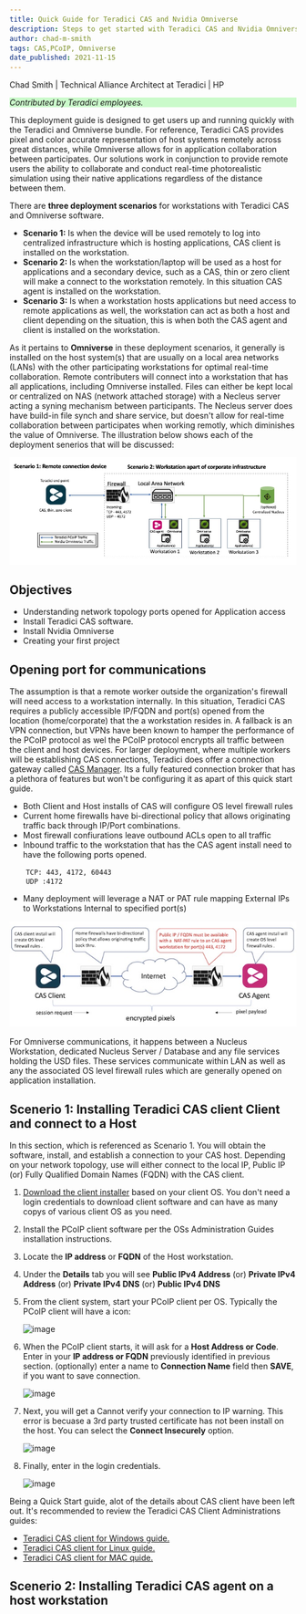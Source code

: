 ```yaml
---
title: Quick Guide for Teradici CAS and Nvidia Omniverse
description: Steps to get started with Teradici CAS and Nvidia Omniverse solution for remote collaboration
author: chad-m-smith
tags: CAS,PCoIP, Omniverse 
date_published: 2021-11-15
---
```


Chad Smith | Technical Alliance Architect at Teradici | HP

<p style="background-color:#CAFACA;"><i>Contributed by Teradici employees.</i></p>

This deployment guide is designed to get users up and running quickly with the Teradici and Omniverse bundle. For reference, Teradici CAS provides pixel and color accurate representation of host systems remotely across great distances, while Omniverse allows for in application collaboration between participates.  Our solutions work in conjunction to provide remote users the ability to collaborate and conduct real-time photorealistic simulation using their native applications regardless of the distance between them. 

There are **three deployment scenarios** for workstations with Teradici CAS and Omniverse software. 
+ **Scenario 1:** Is when the device will be used remotely to log into centralized infrastructure which is hosting applications, CAS client is installed on the workstation. 
+ **Scenario 2:** Is when the workstation/laptop will be used as a host for applications and a secondary device, such as a CAS, thin or zero client will make a connect to the workstation remotely. In this situation CAS agent is installed on the workstation. 
+ **Scenario 3:** Is when a workstation hosts applications but need access to remote applications as well, the workstation can act as both a host and client depending on the situation, this is when both the CAS agent and client is installed on the workstation.

As it pertains to **Omniverse** in these deployment scenarios, it generally is installed on the host system(s) that are usually on a local area networks (LANs) with the other participating workstations for optimal real-time collaboration. Remote contributers will connect into a workstation that has all applications, including Omniverse installed. Files can either be kept local or centralized on NAS (network attached storage) with a Necleus server acting a syning mechanism between participants. The Necleus server does have build-in file synch and share service, but doesn't allow for real-time collaboration between participates when working remotly, which diminishes the value of Omniverse. The illustration below shows each of the deployment senerios that will be discussed:

![image](https://github.com/ChadSmithTeradici/Teradici_CAS_Omniverse_deployment_guide/blob/main/images/QS-CASandOmniverseDiagram.jpg)

## Objectives

+ Understanding network topology ports opened for Application access
+ Install Teradici CAS software.
+ Install Nvidia Omniverse
+ Creating your first project

## Opening port for communications

The assumption is that a remote worker outside the organization's firewall will need access to a workstation internally. In this situation, Teradici CAS requires a publicly accessible IP/FQDN and port(s) opened from the location (home/corporate) that the a workstation resides in. A fallback is an VPN connection, but VPNs have been known to hamper the performance of the PCoIP protocol as wel the PCoIP protocol encrypts all traffic between the client and host devices. For larger deployment, where multiple workers will be establishing CAS connections, Teradici does offer a connection gateway called [CAS Manager](https://www.teradici.com/web-help/cas_manager_as_a_service/?_ga=2.12859831.1699787421.1637180645-1894139970.1589168508). Its a fully featured connection broker that has a plethora of features but won't be configuring it as apart of this quick start guide. 

+ Both Client and Host installs of CAS will configure OS level firewall rules
+ Current home firewalls have bi-directional policy that allows originating traffic back through IP/Port combinations.
+ Most firewall confiurations leave outbound ACLs open to all traffic
+ Inbound traffic to the workstation that has the CAS agent install need to have the following ports opened.
```
    TCP: 443, 4172, 60443
    UDP :4172
```
+ Many deployment will leverage a NAT or PAT rule mapping External IPs to Workstations Internal to specified port(s)


![image](https://github.com/ChadSmithTeradici/Teradici_CAS_Omniverse_deployment_guide/blob/main/images/Firewall%20rules.jpg)

For Omniverse communications, it happens between a Nucleus Workstation, dedicated Nucleus Server / Database and any file services holding the USD files. These services communicate within LAN as well as any the associated OS level firewall rules which are generally opened on application installation. 

## Scenerio 1: Installing Teradici CAS client Client and connect to a Host
In this section, which is referenced as Scenario 1. You will obtain the software, install, and establish a connection to your CAS host. Depending on your network topology, use will either connect to the local IP,  Public IP (or) Fully Qualified Domain Names (FQDN) with the CAS client.

1. [Download the client installer](https://docs.teradici.com/find/product/software-and-mobile-clients) based on your client OS. You don't need a login credentials to download client software and can have as many copys of various client OS as you need.

1. Install the PCoIP client software per the OSs Administration Guides installation instructions.

1. Locate the **IP address** or **FQDN** of the Host workstation.

1. Under the **Details** tab you will see **Public IPv4 Address** (or) **Private IPv4 Address** (or) **Private IPv4 DNS** (or) **Public IPv4 DNS**

1. From the client system, start your PCoIP client per OS. Typically the PCoIP client will have a icon:

    ![image](https://github.com/ChadSmithTeradici/TeradiciPCoIPonMACinAWS/blob/main/images/PCoIP_icon.jpg)

1. When the PCoIP client starts, it will ask for a **Host Address or Code**. Enter in your **IP address or FQDN** previously identified in previous section. (optionally) enter a name to **Connection Name** field then **SAVE**, if you want to save connection.

    ![image](https://github.com/ChadSmithTeradici/TeradiciPCoIPonMACinAWS/blob/main/images/PCoIP-Client.jpg)
    
1. Next, you will get a Cannot verify your connection to IP warning. This error is becuase a 3rd party trusted certificate has not been install on the host. You can select the **Connect Insecurely** option.
    
    ![image](https://github.com/ChadSmithTeradici/TeradiciPCoIPonMACinAWS/blob/main/images/PCoIP-Trusted.jpg)
    
1. Finally, enter in the login credentials.

    ![image](https://github.com/ChadSmithTeradici/TeradiciPCoIPonMACinAWS/blob/main/images/PCoIP-Auth.jpg)
    
Being a Quick Start guide, alot of the details about CAS client have been left out. It's recommended to review the Teradici CAS Client Administrations guides:
+ [Teradici CAS client for Windows guide.](https://www.teradici.com/web-help/pcoip_client/windows/21.07/?_ga=2.42154277.1699787421.1637180645-1894139970.1589168508)
+ [Teradici CAS client for Linux guide.](https://www.teradici.com/web-help/pcoip_client/linux/21.07/?_ga=2.22107451.1699787421.1637180645-1894139970.1589168508)
+ [Teradici CAS client for MAC quide.](https://www.teradici.com/web-help/pcoip_client/mac/21.07/?_ga=2.22771131.1699787421.1637180645-1894139970.1589168508) 



## Scenerio 2: Installing Teradici CAS agent on a host workstation


